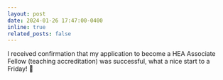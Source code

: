 ```yaml
---
layout: post
date: 2024-01-26 17:47:00-0400
inline: true
related_posts: false
---
```


I received confirmation that my application to become a HEA Associate Fellow (teaching accreditation) was successful, what a nice start to a Friday! 🥳
